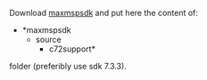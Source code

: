 Download [maxmspsdk](https://cycling74.com/downloads/sdk) and put here the content of:  

 - *maxmspsdk
    - source
      - c72support*   

folder (preferibly use sdk 7.3.3).
